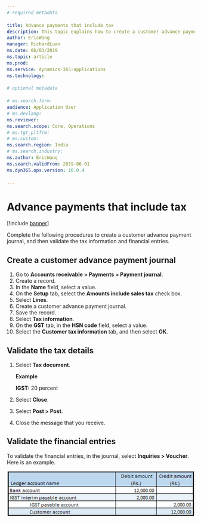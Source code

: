 ```yaml
---
# required metadata

title: Advance payments that include tax
description: This topic explains how to create a customer advance payment journal, and then validate the tax information and financial entries.
author: EricWang
manager: RichardLuan
ms.date: 06/03/2019
ms.topic: article
ms.prod: 
ms.service: dynamics-365-applications
ms.technology: 

# optional metadata

# ms.search.form: 
audience: Application User
# ms.devlang: 
ms.reviewer: 
ms.search.scope: Core, Operations
# ms.tgt_pltfrm: 
# ms.custom: 
ms.search.region: India
# ms.search.industry: 
ms.author: EricWang
ms.search.validFrom: 2019-06-01
ms.dyn365.ops.version: 10.0.4

---
```


# Advance payments that include tax

[!include [banner](../includes/banner.md)]

Complete the following procedures to create a customer advance payment journal, and then validate the tax information and financial entries.

## Create a customer advance payment journal

1. Go to **Accounts receivable \> Payments \> Payment journal**.
2. Create a record.
3. In the **Name** field, select a value.
4. On the **Setup** tab, select the **Amounts include sales tax** check box.
5. Select **Lines**.
6. Create a customer advance payment journal.
7. Save the record.
8. Select **Tax information**.
9. On the **GST** tab, in the **HSN code** field, select a value.
10. Select the **Customer tax information** tab, and then select **OK**.

## Validate the tax details

1. Select **Tax document**.

    **Example**

    **IGST:** 20 percent

2. Select **Close**.
3. Select **Post \> Post**.
4. Close the message that you receive.

## Validate the financial entries

To validate the financial entries, in the journal, select **Inquiries \> Voucher**. Here is an example.

![Example of financial entries](media/Annotation-2019-05-21-131638.png)
